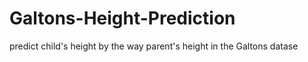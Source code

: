 # Galtons-Height-Prediction
predict  child's height  by the way   parent's height in the Galtons datase 
